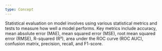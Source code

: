 ```yaml
---
type: Concept
---
```


Statistical evaluation on model involves using various statistical metrics and tests to measure how well a model performs. Key metrics include accuracy, mean absolute error (MAE), mean squared error (MSE), root mean squared error (RMSE), R-squared (R²), area under the ROC curve (ROC AUC), confusion matrix, precision, recall, and F1-score.